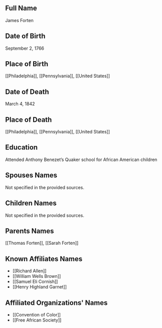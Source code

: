 ## Full Name
James Forten

## Date of Birth
September 2, 1766

## Place of Birth
[[Philadelphia]], [[Pennsylvania]], [[United States]]

## Date of Death
March 4, 1842

## Place of Death
[[Philadelphia]], [[Pennsylvania]], [[United States]]

## Education
Attended Anthony Benezet’s Quaker school for African American children

## Spouses Names
Not specified in the provided sources.

## Children Names
Not specified in the provided sources.

## Parents Names
[[Thomas Forten]], [[Sarah Forten]]

## Known Affiliates Names
- [[Richard Allen]]
- [[William Wells Brown]]
- [[Samuel Eli Cornish]]
- [[Henry Highland Garnet]]

## Affiliated Organizations' Names
- [[Convention of Color]]
- [[Free African Society]]
